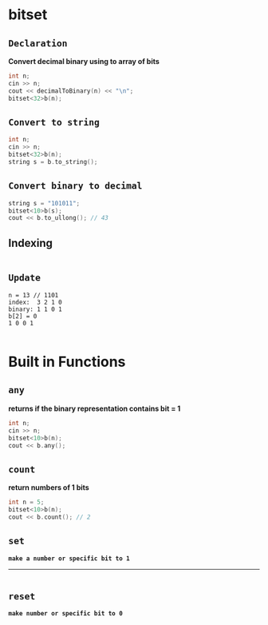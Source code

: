 # bitset
## `Declaration`
**Convert decimal binary using to array of bits**
```cpp
int n;
cin >> n;
cout << decimalToBinary(n) << "\n";
bitset<32>b(n);
```

## `Convert to string`
```cpp
int n;
cin >> n;
bitset<32>b(n);
string s = b.to_string();
```

## `Convert binary to decimal`
```cpp
string s = "101011";
bitset<10>b(s);
cout << b.to_ullong(); // 43
```

## Indexing
```cpp

```

## `Update`
```
n = 13 // 1101
index:  3 2 1 0 
binary: 1 1 0 1
b[2] = 0
1 0 0 1
```
```cpp

```

# Built in Functions

## `any`
**returns if the binary representation contains bit = 1**
```cpp
int n;
cin >> n;
bitset<10>b(n);
cout << b.any();
```

## `count`
**return numbers of 1 bits**
```cpp
int n = 5;
bitset<10>b(n);
cout << b.count(); // 2
```

## `set`
**`make a number or specific bit to 1`**
****
```cpp

```

## `reset`
**`make number or specific bit to 0`**
```cpp
```
